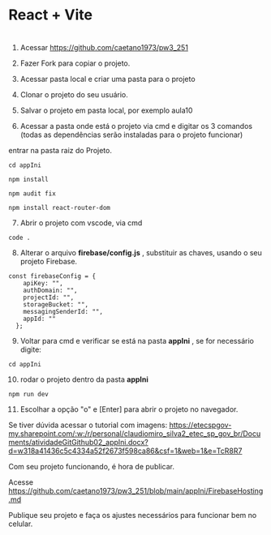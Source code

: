 # React + Vite

# 

1. Acessar https://github.com/caetano1973/pw3_251

2. Fazer Fork para copiar o projeto.

3. Acessar pasta local e criar uma pasta para o projeto

4. Clonar o projeto do seu usuário.

5. Salvar o projeto em pasta local, por exemplo aula10

6. Acessar a pasta onde está o projeto via cmd e digitar os 3 comandos
   (todas as dependências serão instaladas para o projeto funcionar)

entrar na pasta raiz do Projeto.
```
cd appIni
```
   
```
npm install
```

```
npm audit fix
```

```
npm install react-router-dom
```

7. Abrir o projeto com vscode, via cmd

```
code .
```
 
8. Alterar o arquivo **firebase/config.js** , substituir as chaves, usando o seu projeto Firebase.

```
const firebaseConfig = {
    apiKey: "",
    authDomain: "",
    projectId: "",
    storageBucket: "",
    messagingSenderId: "",
    appId: ""
  };

```
9. Voltar para cmd e verificar se está na pasta **appIni** , se for necessário digite:
```
cd appIni
```

10. rodar o projeto dentro da pasta **appIni**
  
```
npm run dev
```

11. Escolhar a opção "o" e [Enter] para abrir o projeto no navegador.

Se tiver dúvida acessar o tutorial com imagens:
https://etecspgov-my.sharepoint.com/:w:/r/personal/claudiomiro_silva2_etec_sp_gov_br/Documents/atividadeGitGithub02_appIni.docx?d=w318a41436c5c4334a52f2673f598ca86&csf=1&web=1&e=TcR8R7

Com seu projeto funcionando, é hora de publicar.

Acesse  https://github.com/caetano1973/pw3_251/blob/main/appIni/FirebaseHosting.md

Publique seu projeto e faça os ajustes necessários para funcionar bem no celular.

 

 

